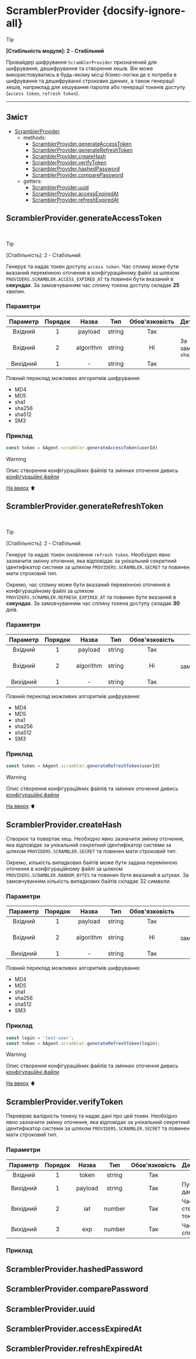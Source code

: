 # ScramblerProvider {docsify-ignore-all}

> [!TIP]
> **[Стабільність модуля]: 2 - Cтабільний**

Провайдер шифрування `ScramblerProvider` призначений для шифрування, дешифрування та створення хешів. Він може використовуватись в будь-якому місці бізнес-логіки де є потреба в шифрування та дешифруванні строкових данних, а також генерації хешів, наприклад для хешування паролів або генерації токенів доступу (`access token`, `refresh token`).

<hr/>

## Зміст
- [ScramblerProvider](#scramblerprovider)
    - methods:
        - [ScramblerProvider.generateAccessToken](#scramblerprovidergenerateaccesstoken)
        - [ScramblerProvider.generateRefreshToken](#scramblerprovidergeneraterefreshtoken)
        - [ScramblerProvider.createHash](#scramblerprovidercreatehash)
        - [ScramblerProvider.verifyToken](#scramblerproviderverifytoken)
        - [ScramblerProvider.hashedPassword](#scramblerproviderhashedpassword)
        - [ScramblerProvider.comparePassword](#scramblerprovidercomparepassword)
    - getters:
        - [ScramblerProvider.uuid](#scramblerprovideruuid)
        - [ScramblerProvider.accessExpiredAt](#scramblerprovideraccessexpiredat)
        - [ScramblerProvider.refreshExpiredAt](#scramblerproviderrefreshexpiredat)


## ScramblerProvider.generateAccessToken
<br/>

> [!TIP]
> [Стабільність]: 2 - Cтабільний

Генерує та надає токен доступу `access token`.
Час сплину може бути вказаний перемінною оточення в конфігураційному файлі за шляхом `PROVIDERS.SCRAMBLER.ACCESS_EXPIRED_AT` 
та повинен бути вказаний в **секундах**. За замовчуванням час сплину токена доступу складає **25** хвилин.

### Параметри

| Параметр | Порядок | Назва | Тип | Обов'язковість | Деталі |
| :---: |:---:|:---:|:---:|:---:| :--- |
| Вхідний| 1 | payload | string | Так | |
| Вхідний | 2 | algorithm | string | Ні | За замовчуванням `sha256` |
| Вихідний | 1 | - | string | Так

Повний переклад можливих алгоритмів шифрування:
- MD4
- MD5
- sha1
- sha256
- sha512
- SM3

### Приклад

```typescript
const token = bAgent.scrambler.generateAccessToken(userId)
```

>[!WARNING]
> Опис створення конфігураційних файлів та змінних оточення дивись [конфігураційні файли]()

[На вверх](#зміст) :arrow_up:

## ScramblerProvider.generateRefreshToken
<br/>

> [!TIP]
> [Стабільність]: 2 - Cтабільний

Генерує та надає токен оновлення `refresh token`.
Необхідно явно зазначити змінну оточення, яка відповідає за унікальний секретний ідентифікатор системи за шляхом `PROVIDERS.SCRAMBLER.SECRET` та повинен мати строковий тип.
<br/>

Окремо, час сплину може бути вказаний перемінною оточення в конфігураційному файлі за шляхом `PROVIDERS.SCRAMBLER.REFRESH_EXPIRED_AT`
та повинен бути вказаний в **секундах**. За замовчуванням час сплину токена доступу складає **30** днів.

### Параметри

| Параметр | Порядок | Назва | Тип | Обов'язковість | Деталі |
| :---: |:---:|:---:|:---:|:---:| :---: |
| Вхідний| 1 | payload | string | Так | |
| Вхідний | 2 | algorithm | string | Ні | За замовчуванням `sha256` |
| Вихідний | 1 | - | string | Так

Повний переклад можливих алгоритмів шифрування:
- MD4
- MD5
- sha1
- sha256
- sha512
- SM3

### Приклад

```typescript
const token = bAgent.scrambler.generateRefreshToken(userId)
```

>[!WARNING]
> Опис створення конфігураційних файлів та змінних оточення дивись [конфігураційні файли]()

[На вверх](#зміст) :arrow_up:

## ScramblerProvider.createHash

Cтворює та повертає хеш.
Необхідно явно зазначити змінну оточення, яка відповідає за унікальний секретний ідентифікатор системи за шляхом `PROVIDERS.SCRAMBLER.SECRET` та повинен мати строковий тип.
<br/>

Окремо, кількість випадкових байтів може бути задана перемінною оточення в конфігураційному файлі за шляхом `PROVIDERS.SCRAMBLER.RANDOM_BYTES` та повинен бути вказаний в штуках. За замовчуванням кількість випадкових байтів складає 32 символи.

### Параметри

| Параметр | Порядок | Назва | Тип | Обов'язковість | Деталі |
| :---: |:---:|:---:|:---:|:---:| :---: |
| Вхідний| 1 | payload | string | Так | |
| Вхідний | 2 | algorithm | string | Ні | За замовчуванням `sha256` |
| Вихідний | 1 | - | string | Так

Повний переклад можливих алгоритмів шифрування:
- MD4
- MD5
- sha1
- sha256
- sha512
- SM3

### Приклад

```typescript
const login = 'test-user';
const token = bAgent.scrambler.generateRefreshToken(login);
```

>[!WARNING]
> Опис створення конфігураційних файлів та змінних оточення дивись [конфігураційні файли]()

[На вверх](#зміст) :arrow_up:

## ScramblerProvider.verifyToken

Перевіряє валідність токену та надає дані про цей токен. Необхідно явно зазначити змінну оточення, яка відповідає за унікальний секретний ідентифікатор системи за шляхом `PROVIDERS.SCRAMBLER.SECRET` та повинен мати строковий тип.

### Параметри

| Параметр | Порядок | Назва | Тип | Обов'язковість | Деталі |
| :---: |:---:|:---:|:---:|:---:| :--- |
| Вхідний| 1 | token | string | Так | |
| Вихідний | 1 | payload | string | Так | Публічні дані
| Вихідний | 2 | iat | number | Так | Час створення токена
| Вихідний | 3 | exp | number | Так | Час сплину

### Приклад



## ScramblerProvider.hashedPassword




## ScramblerProvider.comparePassword



## ScramblerProvider.uuid

## ScramblerProvider.accessExpiredAt

## ScramblerProvider.refreshExpiredAt








